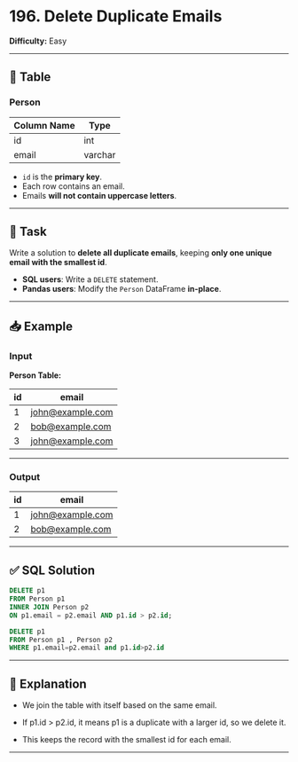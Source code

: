 # 196. Delete Duplicate Emails

**Difficulty:** Easy

---

## 🧾 Table

### Person

| Column Name | Type    |
|-------------|---------|
| id          | int     |
| email       | varchar |

- `id` is the **primary key**.
- Each row contains an email.
- Emails **will not contain uppercase letters**.

---

## 🎯 Task

Write a solution to **delete all duplicate emails**, keeping **only one unique email with the smallest id**.

- **SQL users**: Write a `DELETE` statement.
- **Pandas users**: Modify the `Person` DataFrame **in-place**.

---

## 📥 Example

### Input

**Person Table:**

| id | email             |
|----|-------------------|
| 1  | john@example.com  |
| 2  | bob@example.com   |
| 3  | john@example.com  |

---

### Output

| id | email             |
|----|-------------------|
| 1  | john@example.com  |
| 2  | bob@example.com   |

---

## ✅ SQL Solution
```sql
DELETE p1
FROM Person p1
INNER JOIN Person p2
ON p1.email = p2.email AND p1.id > p2.id;
```
```sql
DELETE p1
FROM Person p1 , Person p2
WHERE p1.email=p2.email and p1.id>p2.id
```

---
## 📌 Explanation
- We join the table with itself based on the same email.

- If p1.id > p2.id, it means p1 is a duplicate with a larger id, so we delete it.

- This keeps the record with the smallest id for each email.
---
